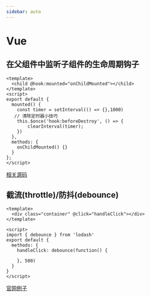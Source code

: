 ```yaml
---
sidebar: auto
---
```


# Vue

## 在父组件中监听子组件的生命周期钩子

```vue
<template>
  <child @hook:mounted="onChildMounted"></child>
</template>
<script>
export default {
  mounted() {
    const timer = setInterval(() => {},1000)
   // 清除定时器小技巧
    this.$once('hook:beforeDestroy', () => {            
        clearInterval(timer);                                    
    })
  },
  methods: {
    onChildMounted() {}
  }
};
</script>
```

[相关源码](https://github.com/vuejs/vue/blob/dev/src/core/instance/lifecycle.js#L347)

## 截流(throttle)/防抖(debounce) 
```vue 
<template>
  <div class="container" @click="handleClick"></div>
</template>

<script>
import { debounce } from 'lodash'
export default {
  methods: {
    handleClick: debounce(function() {

    }, 500)
  }
}
</script>
```

[官网例子](https://cn.vuejs.org/v2/guide/migration.html#%E5%B8%A6%E6%9C%89-debounce-%E7%9A%84-v-model%E7%A7%BB%E9%99%A4)
